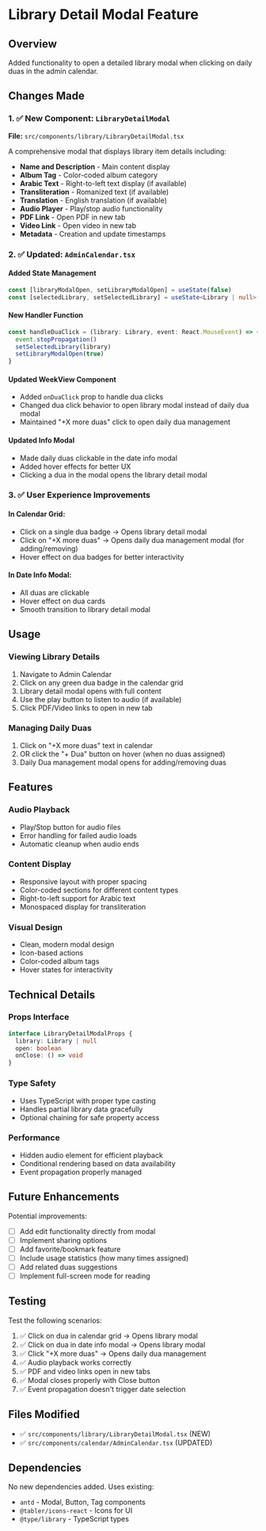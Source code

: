 # Library Detail Modal Feature

## Overview

Added functionality to open a detailed library modal when clicking on daily duas in the admin calendar.

## Changes Made

### 1. ✅ New Component: `LibraryDetailModal`

**File:** `src/components/library/LibraryDetailModal.tsx`

A comprehensive modal that displays library item details including:

- **Name and Description** - Main content display
- **Album Tag** - Color-coded album category
- **Arabic Text** - Right-to-left text display (if available)
- **Transliteration** - Romanized text (if available)
- **Translation** - English translation (if available)
- **Audio Player** - Play/stop audio functionality
- **PDF Link** - Open PDF in new tab
- **Video Link** - Open video in new tab
- **Metadata** - Creation and update timestamps

### 2. ✅ Updated: `AdminCalendar.tsx`

#### Added State Management

```typescript
const [libraryModalOpen, setLibraryModalOpen] = useState(false)
const [selectedLibrary, setSelectedLibrary] = useState<Library | null>(null)
```

#### New Handler Function

```typescript
const handleDuaClick = (library: Library, event: React.MouseEvent) => {
  event.stopPropagation()
  setSelectedLibrary(library)
  setLibraryModalOpen(true)
}
```

#### Updated WeekView Component

- Added `onDuaClick` prop to handle dua clicks
- Changed dua click behavior to open library modal instead of daily dua modal
- Maintained "+X more duas" click to open daily dua management

#### Updated Info Modal

- Made daily duas clickable in the date info modal
- Added hover effects for better UX
- Clicking a dua in the modal opens the library detail modal

### 3. ✅ User Experience Improvements

#### In Calendar Grid:

- Click on a single dua badge → Opens library detail modal
- Click on "+X more duas" → Opens daily dua management modal (for adding/removing)
- Hover effect on dua badges for better interactivity

#### In Date Info Modal:

- All duas are clickable
- Hover effect on dua cards
- Smooth transition to library detail modal

## Usage

### Viewing Library Details

1. Navigate to Admin Calendar
2. Click on any green dua badge in the calendar grid
3. Library detail modal opens with full content
4. Use the play button to listen to audio (if available)
5. Click PDF/Video links to open in new tab

### Managing Daily Duas

1. Click on "+X more duas" text in calendar
2. OR click the "+ Dua" button on hover (when no duas assigned)
3. Daily Dua management modal opens for adding/removing duas

## Features

### Audio Playback

- Play/Stop button for audio files
- Error handling for failed audio loads
- Automatic cleanup when audio ends

### Content Display

- Responsive layout with proper spacing
- Color-coded sections for different content types
- Right-to-left support for Arabic text
- Monospaced display for transliteration

### Visual Design

- Clean, modern modal design
- Icon-based actions
- Color-coded album tags
- Hover states for interactivity

## Technical Details

### Props Interface

```typescript
interface LibraryDetailModalProps {
  library: Library | null
  open: boolean
  onClose: () => void
}
```

### Type Safety

- Uses TypeScript with proper type casting
- Handles partial library data gracefully
- Optional chaining for safe property access

### Performance

- Hidden audio element for efficient playback
- Conditional rendering based on data availability
- Event propagation properly managed

## Future Enhancements

Potential improvements:

- [ ] Add edit functionality directly from modal
- [ ] Implement sharing options
- [ ] Add favorite/bookmark feature
- [ ] Include usage statistics (how many times assigned)
- [ ] Add related duas suggestions
- [ ] Implement full-screen mode for reading

## Testing

Test the following scenarios:

1. ✅ Click on dua in calendar grid → Opens library modal
2. ✅ Click on dua in date info modal → Opens library modal
3. ✅ Click "+X more duas" → Opens daily dua management
4. ✅ Audio playback works correctly
5. ✅ PDF and video links open in new tabs
6. ✅ Modal closes properly with Close button
7. ✅ Event propagation doesn't trigger date selection

## Files Modified

- ✅ `src/components/library/LibraryDetailModal.tsx` (NEW)
- ✅ `src/components/calendar/AdminCalendar.tsx` (UPDATED)

## Dependencies

No new dependencies added. Uses existing:

- `antd` - Modal, Button, Tag components
- `@tabler/icons-react` - Icons for UI
- `@type/library` - TypeScript types
